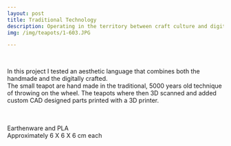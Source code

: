 ```yaml
---
layout: post
title: Traditional Technology
description: Operating in the territory between craft culture and digital making
img: /img/teapots/1-603.JPG

---
```

<div class="img_row">
	<a href="{{ site.baseurl }}/img/teapots/1-603.JPG"><img class="col one" src="{{ site.baseurl }}/img/teapots/1-603.JPG" alt=""></a>
	<a href="{{ site.baseurl }}/img/teapots/2-603.JPG"><img class="col one" src="{{ site.baseurl }}/img/teapots/2-603.JPG" alt=""></a>
	<a href="{{ site.baseurl }}/img/teapots/4-553-26.jpg"><img class="col one" src="{{ site.baseurl }}/img/teapots/4-553-26.jpg" alt=""></a>
</div> 

<div class="img_row">
		<a href="{{ site.baseurl }}/img/teapots/3-234-25.jpg"><img class="col three" src="{{ site.baseurl }}/img/teapots/3-234-25.jpg" alt=""></a>
</div>

<div class="img_row">
		<a href="{{ site.baseurl }}/img/teapots/5-298-08.jpg"><img class="col three" src="{{ site.baseurl }}/img/teapots/5-298-08.jpg" alt=""></a>
</div>

In this project I tested an aesthetic language that combines both the handmade and the digitally crafted.  
The small teapot are hand made in the traditional, 5000 years old technique of throwing on the wheel. The teapots where then 3D scanned and added custom CAD designed parts printed with a 3D printer.  
  
  
    
  
<br/>
<br/>
<div class="col three caption"> 
Earthenware and PLA  
<br/>
Approximately 6 X 6 X 6 cm each
</div>
